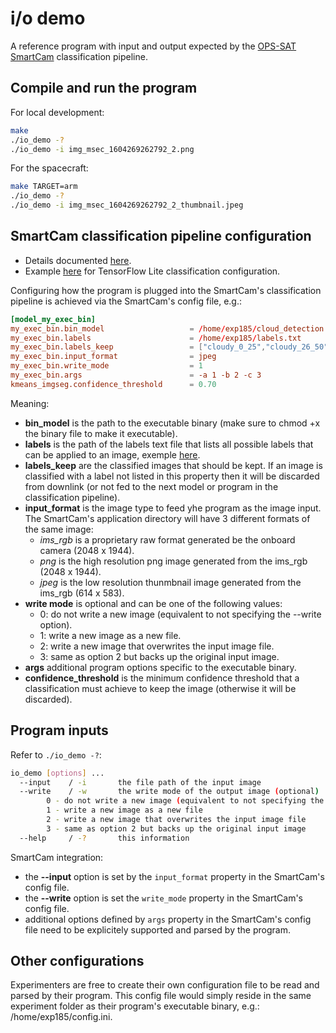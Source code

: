 # i/o demo
A reference program with input and output expected by the [OPS-SAT SmartCam](https://github.com/georgeslabreche/opssat-smartcam) classification pipeline.

## Compile and run the program

For local development:
```bash
make
./io_demo -?
./io_demo -i img_msec_1604269262792_2.png
```

For the spacecraft:
```bash
make TARGET=arm
./io_demo -?
./io_demo -i img_msec_1604269262792_2_thumbnail.jpeg
```

## SmartCam classification pipeline configuration
- Details documented [here](https://github.com/georgeslabreche/opssat-smartcam#33-building-an-image-classification-pipeline).
- Example [here](https://github.com/georgeslabreche/opssat-smartcam/blob/78eede8dee44b2ebde1d7276271983c70cce773f/home/exp1000/config.ini#L33-L41) for TensorFlow Lite classification configuration.

Configuring how the program is plugged into the SmartCam's classification pipeline is achieved via the SmartCam's config file, e.g.:

```conf
[model_my_exec_bin]
my_exec_bin.bin_model                   = /home/exp185/cloud_detection
my_exec_bin.labels                      = /home/exp185/labels.txt
my_exec_bin.labels_keep                 = ["cloudy_0_25","cloudy_26_50"]
my_exec_bin.input_format                = jpeg
my_exec_bin.write_mode                  = 1
my_exec_bin.args                        = -a 1 -b 2 -c 3
kmeans_imgseg.confidence_threshold      = 0.70
```

Meaning:
- **bin_model** is the path to the executable binary (make sure to chmod +x the binary file to make it executable).
- **labels** is the path of the labels text file that lists all possible labels that can be applied to an image, exemple [here](https://github.com/georgeslabreche/opssat-smartcam/blob/78eede8dee44b2ebde1d7276271983c70cce773f/home/exp1000/models/default/labels.txt).
- **labels_keep** are the classified images that should be kept. If an image is classified with a label not listed in this property then it will be discarded from downlink (or not fed to the next model or program in the classification pipeline).
- **input_format** is the image type to feed yhe program as the image input. The SmartCam's application directory will have 3 different formats of the same image:
    - *ims_rgb* is a proprietary raw format generated be the onboard camera (2048 x 1944).
    - *png* is the high resolution png image generated from the ims_rgb (2048 x 1944).
    - *jpeg* is the low resolution thunmbnail image generated from the ims_rgb (614 x 583).
- **write mode** is optional and can be one of the following values:
    - 0: do not write a new image (equivalent to not specifying the --write option).
    - 1: write a new image as a new file.
    - 2: write a new image that overwrites the input image file.
    - 3: same as option 2 but backs up the original input image.
- **args** additional program options specific to the executable binary.
- **confidence_threshold** is the minimum confidence threshold that a classification must achieve to keep the image (otherwise it will be discarded). 

## Program inputs
Refer to `./io_demo -?`:

```bash
io_demo [options] ...
  --input    / -i       the file path of the input image
  --write    / -w       the write mode of the output image (optional)
        0 - do not write a new image (equivalent to not specifying the --write option)
        1 - write a new image as a new file
        2 - write a new image that overwrites the input image file
        3 - same as option 2 but backs up the original input image
  --help     / -?       this information
```

SmartCam integration:
- the **--input** option is set by the `input_format` property in the SmartCam's config file.
- the **--write** option is set the `write_mode` property in the SmartCam's config file.
- additional options defined by `args` property in the SmartCam's config file need to be explicitely supported and parsed by the program.

## Other configurations
Experimenters are free to create their own configuration file to be read and parsed by their program. This config file would simply reside in the same experiment folder as their program's executable binary, e.g.: /home/exp185/config.ini.